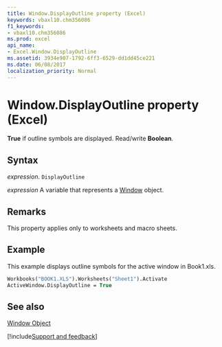 ```yaml
---
title: Window.DisplayOutline property (Excel)
keywords: vbaxl10.chm356086
f1_keywords:
- vbaxl10.chm356086
ms.prod: excel
api_name:
- Excel.Window.DisplayOutline
ms.assetid: 3934e907-1792-6ff3-6529-dd1dd45ce221
ms.date: 06/08/2017
localization_priority: Normal
---
```



# Window.DisplayOutline property (Excel)

 **True** if outline symbols are displayed. Read/write **Boolean**.


## Syntax

_expression_. `DisplayOutline`

_expression_ A variable that represents a [Window](./Excel.Window.md) object.


## Remarks

This property applies only to worksheets and macro sheets.


## Example

This example displays outline symbols for the active window in Book1.xls.


```vb
Workbooks("BOOK1.XLS").Worksheets("Sheet1").Activate 
ActiveWindow.DisplayOutline = True 

```


## See also


[Window Object](Excel.Window.md)

[!include[Support and feedback](~/includes/feedback-boilerplate.md)]